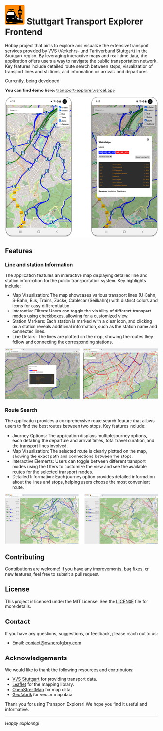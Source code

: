# ![](./docs/logo64x64.png) Stuttgart Transport Explorer Frontend

Hobby project that aims to explore and visualize the extensive transport services provided by VVS (Verkehrs- und Tarifverbund Stuttgart) in the Stuttgart region. 
By leveraging interactive maps and real-time data, the application offers users a way to navigate the public transportation network. 
Key features include detailed route search between stops, visualization of transport lines and stations, and information on arrivals and departures. 

Currently, being developed

**You can find demo here**: [transport-explorer.vercel.app](https://transport-explorer.vercel.app/)

![](./docs/mobile.png)

## Features

### Line and station Information
The application features an interactive map displaying detailed line and station information for the public transportation system. Key highlights include:

- Map Visualization: The map showcases various transport lines (U-Bahn, S-Bahn, Bus, Trains, Zacke, Cablecar (Seilbahn)) with distinct colors and icons for easy differentiation.
- Interactive Filters: Users can toggle the visibility of different transport modes using checkboxes, allowing for a customized view.
- Station Markers: Each station is marked with a clear icon, and clicking on a station reveals additional information, such as the station name and connected lines.
- Line Details: The lines are plotted on the map, showing the routes they follow and connecting the corresponding stations.

![](./docs/screen-station-info.png)

### Route Search
The application provides a comprehensive route search feature that allows users to find the best routes between two stops. Key features include:

- Journey Options: The application displays multiple journey options, each detailing the departure and arrival times, total travel duration, and the transport lines involved.
- Map Visualization: The selected route is clearly plotted on the map, showing the exact path and connections between the stops.
- Interactive Elements: Users can toggle between different transport modes using the filters to customize the view and see the available routes for the selected transport modes.
- Detailed Information: Each journey option provides detailed information about the lines and stops, helping users choose the most convenient route.

![](./docs/screen-journey-search.png)

## Contributing

Contributions are welcome! If you have any improvements, bug fixes, or new features, feel free to submit a pull request. 

## License

This project is licensed under the MIT License. See the [LICENSE](LICENSE) file for more details.

## Contact

If you have any questions, suggestions, or feedback, please reach out to us:

- Email: [contact@ownerofglory.com](mailto:contact@ownerofglory.com)

## Acknowledgements

We would like to thank the following resources and contributors:

- [VVS Stuttgart](https://www.vvs.de/) for providing transport data.
- [Leaflet](https://leafletjs.com/) for the mapping library.
- [OpenStreetMap](https://www.openstreetmap.org/) for map data.
- [Geofabrik](https://www.geofabrik.de/) for vector map data

Thank you for using Transport Explorer! We hope you find it useful and informative.

---

*Happy exploring!*
